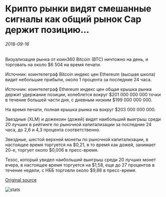 # Крипто рынки видят смешанные сигналы как общий рынок Cap держит позицию...

###### 2018-09-16

Визуализация рынка от коин360 Bitcoin (BTC) ничтожно на день, и торговать на около $6 504 на время печати.

Источник: коинтелеграф Bitcoin индекс цен Ethereum (высшая школа) видит небольшие прибыли, около 1 процента за последние 24 часа.

Источник: коинтелеграф Ethereum индекс цен общая крышка рынка держит удержание позиции, колеблется вокруг $201 000 000 000 точки в течение большей части дня, с дневным низким $199 000 000 000.

На время печати, полная крышка рынка на вокруг $203 000 000 000.

Звездные (XLM) и дожекоин (дожей) видят наибольший выигрыш среди 20 лучших в рейтинге по рыночной капитализации за последние 24 часа, до 2,6 и 4,3 процента соответственно.

Звездные, шестой верхней монеты по рыночной капитализации, в настоящее время торгуется на $0,21, в то время как дожей, занимает 20-е, торгует около $0,006 в пресс-время.

Тезос, который увидел наибольший выигрыш среди 20 лучших монет вчера, в настоящее время торгуется на $1,58, еще до 27 процентов в течение недели, с НББ торговли около $9,88 в пресс-время.

[Original source](https://cointelegraph.com/news/crypto-markets-see-mixed-signals-as-total-market-cap-holds-position)

![stats](https://c.statcounter.com/11760860/0/a89fa40b/1/ "stats")